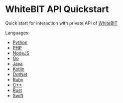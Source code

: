 # WhiteBIT API Quickstart

Quick start for interaction with private API of [WhiteBIT](https://whitebit.com)

Languages:

- [Python](./src/python)
- [PHP](./src/php)
- [NodeJS](./src/nodeJS)
- [Go](./src/go)
- [Java](./src/java)
- [Kotlin](./src/kotlin)
- [DotNet](./src/dotnet)
- [Ruby](./src/ruby)
- [C++](./src/c++)
- [Rust](./src/rust)
- [Swift](./src/swift)
